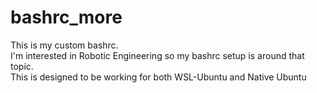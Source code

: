 # bashrc_more
This is my custom bashrc.<br>
I'm interested in Robotic Engineering so my bashrc setup is around that topic.<br>
This is designed to be working for both WSL-Ubuntu and Native Ubuntu
